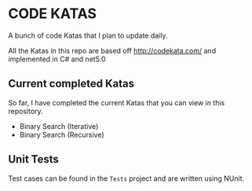 # CODE KATAS

A bunch of code Katas that I plan to update daily. 

All the Katas in this repo are based off http://codekata.com/ and implemented in C# and net5.0

## Current completed Katas

So far, I have completed the current Katas that you can view in this repository. 

- Binary Search (Iterative)
- Binary Search (Recursive)

## Unit Tests 

Test cases can be found in the `Tests` project and are written using NUnit. 